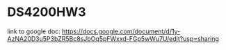 # DS4200HW3

link to google doc: https://docs.google.com/document/d/1y-AzNA20D3u5P3bZR5Bc8sJbOq5pFWxxd-FGp5wWu7U/edit?usp=sharing
